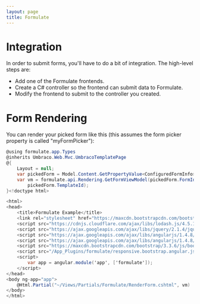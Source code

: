 ```yaml
---
layout: page
title: Formulate
---
```


# Integration
In order to submit forms, you'll have to do a bit of integration. The high-level steps are:

* Add one of the Formulate frontends.
* Create a C# controller so the frontend can submit data to Formulate.
* Modify the frontend to submit to the controller you created.

# Form Rendering
You can render your picked form like this (this assumes the form picker property is called "myFormPicker"):

```csharp
@using formulate.app.Types
@inherits Umbraco.Web.Mvc.UmbracoTemplatePage
@{
    Layout = null;
    var pickedForm = Model.Content.GetPropertyValue<ConfiguredFormInfo>("myForm");
    var vm = formulate.api.Rendering.GetFormViewModel(pickedForm.FormId, pickedForm.LayoutId,
        pickedForm.TemplateId);
}<!doctype html>

<html>
<head>
    <title>Formulate Example</title>
    <link rel="stylesheet" href="https://maxcdn.bootstrapcdn.com/bootstrap/3.3.6/css/bootstrap.min.css" />
    <script src="https://cdnjs.cloudflare.com/ajax/libs/lodash.js/4.5.1/lodash.min.js"></script>
    <script src="https://ajax.googleapis.com/ajax/libs/jquery/2.1.4/jquery.min.js"></script>
    <script src="https://ajax.googleapis.com/ajax/libs/angularjs/1.4.8/angular.min.js"></script>
    <script src="https://ajax.googleapis.com/ajax/libs/angularjs/1.4.8/angular-messages.min.js"></script>
    <script src="https://maxcdn.bootstrapcdn.com/bootstrap/3.3.6/js/bootstrap.min.js" integrity="sha384-0mSbJDEHialfmuBBQP6A4Qrprq5OVfW37PRR3j5ELqxss1yVqOtnepnHVP9aJ7xS" crossorigin="anonymous"></script>
    <script src="/App_Plugins/formulate/responsive.bootstrap.angular.js"></script>
    <script>
        var app = angular.module('app', ['formulate']);
    </script>
</head>
<body ng-app="app">
    @Html.Partial("~/Views/Partials/Formulate/RenderForm.cshtml", vm)
</body>
</html>
```